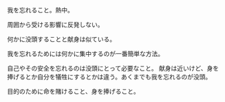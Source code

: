 我を忘れること。熱中。

周囲から受ける影響に反発しない。

何かに没頭することと献身は似ている。

我を忘れるためには何かに集中するのが一番簡単な方法。

自己やその安全を忘れるのは没頭にとって必要なこと。
献身は近いけど、身を捧げるとか自分を犠牲にするとかは違う。あくまでも我を忘れるのが没頭。

目的のために命を賭けること、身を捧げること。
